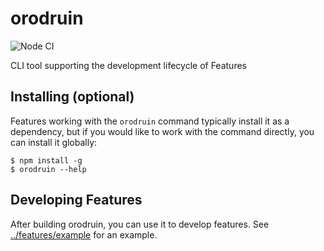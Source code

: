 # orodruin

![Node CI](https://github.com/polypoly-eu/orodruin/workflows/Node%20CI/badge.svg)

CLI tool supporting the development lifecycle of Features

## Installing (optional)

Features working with the `orodruin` command typically install it as a
dependency, but if you would like to work with the command directly, you can
install it globally:

```
$ npm install -g
$ orodruin --help
```

## Developing Features

After building orodruin, you can use it to develop features. See
[../features/example](../features/example) for an example.
